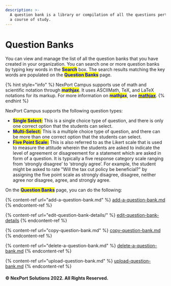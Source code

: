 ```yaml
---
description: >-
  A question bank is a library or compilation of all the questions pertaining to
  a course of study.
---
```


# Question Banks

You can view and manage the list of all the question banks that you have created in your organization. You can search one or more question banks by typing key words in the <mark style="color:blue;">**Search**</mark> box. The search results matching the key words are populated on the <mark style="color:blue;">**Question Banks**</mark> page.

{% hint style="info" %}
NexPort Campus supports use of math and scientific notation through <mark style="color:blue;">**mathjax**</mark>. It uses ASCIIMath, TeX, and LaTeX notations for its markup. For more information on <mark style="color:blue;">**mathjax**</mark>, see [<mark style="color:blue;">**mathjax**</mark>](https://www.mathjax.org/).
{% endhint %}

NexPort Campus supports the following question types:

* <mark style="color:blue;">**Single Select:**</mark> This is a single choice type of question, and there is only one correct option that the students can select.
* <mark style="color:blue;">**Multi-Select:**</mark> This is a multiple choice type of question, and there can be more than one correct option that the students can select.
* <mark style="color:blue;">**Five Point Scale:**</mark> This is also referred to as the Likert scale that is used to measure the attitude wherein the students are asked to indicate the level of agreement or disagreement for a statement which are asked in form of a question. It is typically a five response category scale ranging from ‘strongly disagree’ to ‘strongly agree’. For example, the student might be asked to rate "Will the tax cut policy be beneficial?" by assigning the five point scale as strongly disagree, disagree, neither agree nor disagree, agree, and strongly agree.

On the <mark style="color:blue;">**Question Banks**</mark> page, you can do the following:

{% content-ref url="add-a-question-bank.md" %}
[add-a-question-bank.md](add-a-question-bank.md)
{% endcontent-ref %}

{% content-ref url="edit-question-bank-details/" %}
[edit-question-bank-details](edit-question-bank-details/)
{% endcontent-ref %}

{% content-ref url="copy-question-bank.md" %}
[copy-question-bank.md](copy-question-bank.md)
{% endcontent-ref %}

{% content-ref url="delete-a-question-bank.md" %}
[delete-a-question-bank.md](delete-a-question-bank.md)
{% endcontent-ref %}

{% content-ref url="upload-question-bank.md" %}
[upload-question-bank.md](upload-question-bank.md)
{% endcontent-ref %}

#### © NexPort Solutions 2022. All Rights Reserved.

